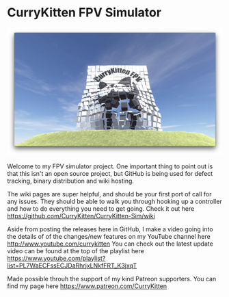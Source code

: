 # CurryKitten FPV Simulator

![](Wiki/Smash.jpg)

Welcome to my FPV simulator project.  One important thing to point out is that this isn't an open source project, but GitHub is being used for defect tracking, binary distribution and wiki hosting.

The  wiki pages are super helpful, and should be your first port of call for any issues.  They should be able to walk you through hooking up a controller and how to do everything you need to get going.  Check it out here https://github.com/CurryKitten/CurryKitten-Sim/wiki

Aside from posting the releases here in GitHub, I make a video going into the details of of the changes/new features on my YouTube channel here http://www.youtube.com/currykitten You can check out the latest update video can be found at the top of the playlist here https://www.youtube.com/playlist?list=PL7WaECFssECJDaRhrjxLNkfFRT_K3jxqT 

Made possible throuh the support of my kind Patreon supporters.  You can find my page here https://www.patreon.com/CurryKitten
